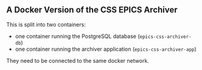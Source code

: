 ## A Docker Version of the CSS EPICS Archiver

This is split into two containers:

* one container running the PostgreSQL database (`epics-css-archiver-db`)
* one container running the archiver application (`epics-css-archiver-app`)

They need to be connected to the same docker network.
